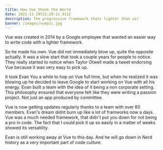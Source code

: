 ```yaml
---
title: How Vue Shook the World
date: 2021-11-29T21:20:11.911Z
description: The progressive framework thats lighter than air
banner: /images/vuepic.jpg
---
```

Vue was created in 2014 by a Google employee that wanted an easier way to write code with a lighter framework.

So he made his own. Vue did not immediately blow up, quite the opposite actually. It was a slow start that took a couple years for people to notice. They really started to notice when Taylor Otwell made a tweet endorsing Vue because it was very easy to pick up.

It took Evan You a while to hop on Vue full time, but when he realized it was blowing up he decided to leave Google to start working on Vue with all his energy. Evan built a team with the idea of it being a non corporate setting. This philosophy ensured that everyone felt like they were writing a passion project. Not just an app produced by committee.

Vue is now getting updates regularly thanks to a team with over 60 members. Evan's dream didnt burn up like a lot of framworks now a days. Vue was a much needed framework, that didn't put you down for not being a pro in code. The fact that I could pick it up so easily in a matter of weeks showed its versatility. 

Evan is still working away at Vue to this day. And he will go down in Nerd history as a very important part of code culture.